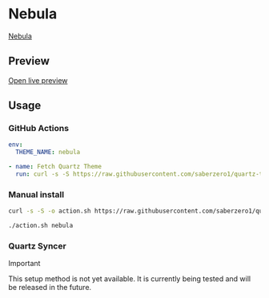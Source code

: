 # Nebula

[Nebula](https://github.com/dlccyes)

## Preview

[Open live preview](https://quartz-themes.github.io/nebula/)

## Usage

### GitHub Actions

```yaml
env:
  THEME_NAME: nebula
```

```yaml
- name: Fetch Quartz Theme
  run: curl -s -S https://raw.githubusercontent.com/saberzero1/quartz-themes/master/action.sh | bash -s -- $THEME_NAME
```

### Manual install

```bash
curl -s -S -o action.sh https://raw.githubusercontent.com/saberzero1/quartz-themes/master/action.sh

./action.sh nebula
```

### Quartz Syncer

> [!IMPORTANT]
> This setup method is not yet available. It is currently being tested and will be released in the future.
